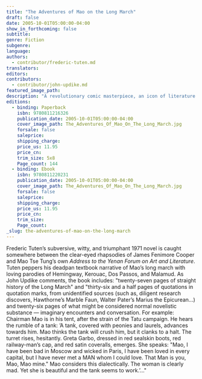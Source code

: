 ```yaml
---
title: "The Adventures of Mao on the Long March"
draft: false
date: 2005-10-01T05:00:00-04:00
show_in_forthcoming: false
subtitle:
genre: Fiction
subgenre:
language:
authors:
  - contributor/frederic-tuten.md
translators:
editors:
contributors:
  - contributor/john-updike.md
featured_image_path:
description: "A revolutionary comic masterpiece, an icon of literature as American pop art, and a book unlike any other, _The Adventures of Mao on the Long March_ breaks all frames. "
editions:
  - binding: Paperback
    isbn: 9780811216326
    publication_date: 2005-10-01T05:00:00-04:00
    cover_image_path: The_Adventures_Of_Mao_On_The_Long_March.jpg
    forsale: false
    saleprice:
    shipping_charge:
    price_us: 11.95
    price_cn:
    trim_size: 5x8
    Page_count: 144
  - binding: Ebook
    isbn: 9780811220231
    publication_date: 2005-10-01T05:00:00-04:00
    cover_image_path: The_Adventures_Of_Mao_On_The_Long_March.jpg
    forsale: false
    saleprice:
    shipping_charge:
    price_us: 11.95
    price_cn:
    trim_size:
    Page_count:
_slug: the-adventures-of-mao-on-the-long-march
---
```


Frederic Tuten’s subversive, witty, and triumphant 1971 novel is caught somewhere between the clear-eyed rhapsodies of James Fenimore Cooper and Mao Tse Tung’s own _Address to the Yenan Forum on Art and Literature_. Tuten peppers his deadpan textbook narrative of Mao’s long march with loving parodies of Hemingway, Kerouac, Dos Passos, and Malamud. As John Updike comments, the book includes: "twenty-seven pages of straight history of the Long March" and "thirty-six and a half pages of quotations in quotation marks, from unidentified sources (such as, diligent research discovers, Hawthorne’s Marble Faun, Walter Pater’s Marius the Epicurean…) and twenty-six pages of what might be considered normal novelistic substance — imaginary encounters and conversation. For example: Chairman Mao is in his tent, after the strain of the Tatu campaign. He hears the rumble of a tank: ’A tank, covered with peonies and laurels, advances towards him. Mao thinks the tank will crush him, but it clanks to a halt. The turret rises, hesitantly. Greta Garbo, dressed in red sealskin boots, red railway-man’s cap, and red satin coveralls, emerges. She speaks: "Mao, I have been bad in Moscow and wicked in Paris, I have been loved in every capital, but I have never met a MAN whom I could love. That Man is you, Mao, Mao mine." Mao considers this dialectically. The woman is clearly mad. Yet she is beautiful and the tank seems to work.’…"

